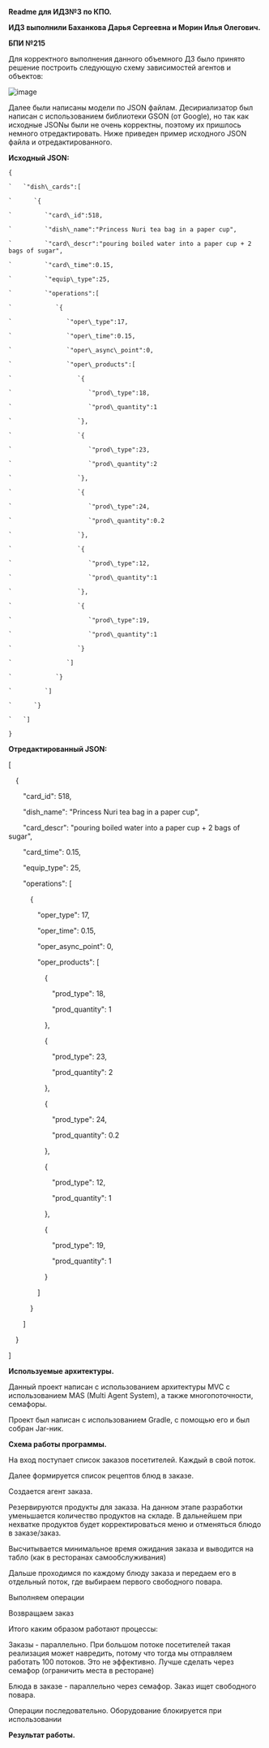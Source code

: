 ﻿**Readme для ИДЗ№3 по КПО.**

**ИДЗ выполнили Баханкова Дарья Сергеевна и Морин Илья Олегович.**

**БПИ №215**



Для корректного выполнения данного объемного ДЗ было принято решение построить следующую схему зависимостей агентов и объектов:

![image](https://user-images.githubusercontent.com/90968766/228000107-c30d244a-84dd-427d-ad07-1648f50bf7ca.png)









Далее были написаны модели по JSON файлам. Десириализатор был написан с использованием библиотеки GSON (от Google), но так как исходные JSONы были не очень корректны, поэтому их пришлось немного отредактировать. Ниже приведен пример исходного JSON файла и отредактированного.





**Исходный JSON:**


```
{

`   `"dish\_cards":[

`      `{

`         `"card\_id":518,

`         `"dish\_name":"Princess Nuri tea bag in a paper cup",

`         `"card\_descr":"pouring boiled water into a paper cup + 2 bags of sugar",

`         `"card\_time":0.15,

`         `"equip\_type":25,

`         `"operations":[

`            `{

`               `"oper\_type":17,

`               `"oper\_time":0.15,

`               `"oper\_async\_point":0,

`               `"oper\_products":[

`                  `{

`                     `"prod\_type":18,

`                     `"prod\_quantity":1

`                  `},

`                  `{

`                     `"prod\_type":23,

`                     `"prod\_quantity":2

`                  `},

`                  `{

`                     `"prod\_type":24,

`                     `"prod\_quantity":0.2

`                  `},

`                  `{

`                     `"prod\_type":12,

`                     `"prod\_quantity":1

`                  `},

`                  `{

`                     `"prod\_type":19,

`                     `"prod\_quantity":1

`                  `}

`               `]

`            `}

`         `]

`      `}

`   `]

}
```




**Отредактированный JSON:**


[

`  `{

`    `"card\_id": 518,

`    `"dish\_name": "Princess Nuri tea bag in a paper cup",

`    `"card\_descr": "pouring boiled water into a paper cup + 2 bags of sugar",

`    `"card\_time": 0.15,

`    `"equip\_type": 25,

`    `"operations": [

`      `{

`        `"oper\_type": 17,

`        `"oper\_time": 0.15,

`        `"oper\_async\_point": 0,

`        `"oper\_products": [

`          `{

`            `"prod\_type": 18,

`            `"prod\_quantity": 1

`          `},

`          `{

`            `"prod\_type": 23,

`            `"prod\_quantity": 2

`          `},

`          `{

`            `"prod\_type": 24,

`            `"prod\_quantity": 0.2

`          `},

`          `{

`            `"prod\_type": 12,

`            `"prod\_quantity": 1

`          `},

`          `{

`            `"prod\_type": 19,

`            `"prod\_quantity": 1

`          `}

`        `]

`      `}

`    `]

`  `}

]




**Используемые архитектуры.**

Данный проект написан с использованием архитектуры MVC с использованием MAS (Multi Agent System), а также многопоточности, семафоры.

Проект был написан с использованием Gradle, с помощью его и был собран Jar-ник.


**Схема работы программы.**

На вход поступает список заказов посетителей. Каждый в свой поток. 

Далее формируется список рецептов блюд в заказе. 

Создается агент заказа. 

Резервируются продукты для заказа. На данном этапе разработки уменьшается количество продуктов на складе. В дальнейшем при нехватке продуктов будет корректироваться меню и отменяться блюдо в заказе/заказ. 

Высчитывается минимальное время ожидания заказа и выводится на табло (как в ресторанах самообслуживания)

Дальше проходимся по каждому блюду заказа и передаем его в отдельный поток, где выбираем первого свободного повара. 

Выполняем операции

Возвращаем заказ

Итого каким образом работают процессы:

Заказы - параллельно. При большом потоке посетителей такая реализация может навредить, потому что тогда мы отправляем работать 100 потоков. Это не эффективно. Лучше сделать через семафор (ограничить места в ресторане)

Блюда в заказе - параллельно через семафор. Заказ ищет свободного повара. 

Операции последовательно. Оборудование блокируется при использовании



**Результат работы.**



